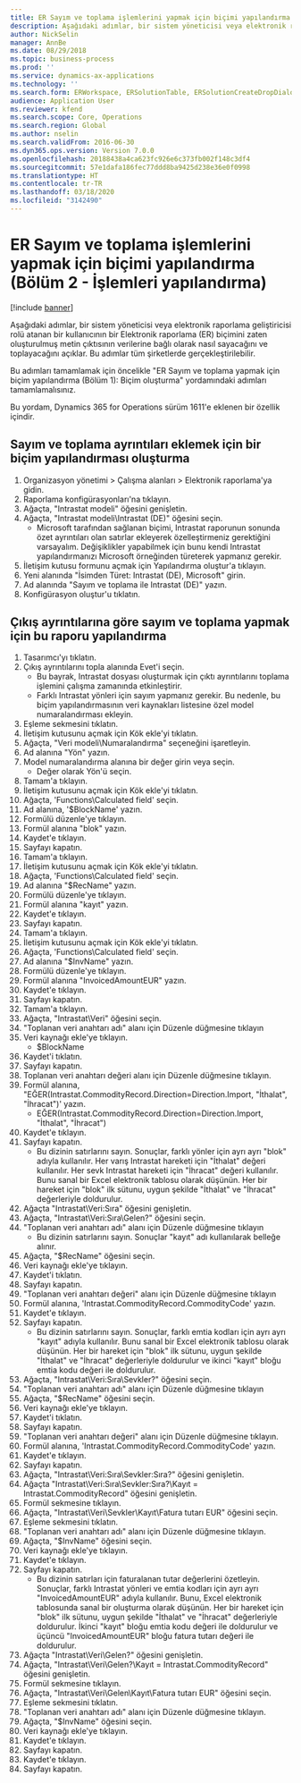 ```yaml
---
title: ER Sayım ve toplama işlemlerini yapmak için biçimi yapılandırma (Bölüm 2 - İşlemleri yapılandırma)
description: Aşağıdaki adımlar, bir sistem yöneticisi veya elektronik raporlama geliştiricisi rolü atanan bir kullanıcının bir Elektronik raporlama (ER) biçimini zaten oluşturulmuş metin çıktısının verilerine bağlı olarak nasıl sayacağını ve toplayacağını açıklar.
author: NickSelin
manager: AnnBe
ms.date: 08/29/2018
ms.topic: business-process
ms.prod: ''
ms.service: dynamics-ax-applications
ms.technology: ''
ms.search.form: ERWorkspace, ERSolutionTable, ERSolutionCreateDropDialog, EROperationDesigner, ERDataSourceAddDropDialog, ERExpressionDesignerFormula
audience: Application User
ms.reviewer: kfend
ms.search.scope: Core, Operations
ms.search.region: Global
ms.author: nselin
ms.search.validFrom: 2016-06-30
ms.dyn365.ops.version: Version 7.0.0
ms.openlocfilehash: 20188438a4ca623fc926e6c373fb002f148c3df4
ms.sourcegitcommit: 57e1dafa186fec77ddd8ba9425d238e36e0f0998
ms.translationtype: HT
ms.contentlocale: tr-TR
ms.lasthandoff: 03/18/2020
ms.locfileid: "3142490"
---
```

# <a name="er-configure-format-to-do-counting-and-summing-part-2---configure-computations"></a>ER Sayım ve toplama işlemlerini yapmak için biçimi yapılandırma (Bölüm 2 - İşlemleri yapılandırma)

[!include [banner](../../includes/banner.md)]

Aşağıdaki adımlar, bir sistem yöneticisi veya elektronik raporlama geliştiricisi rolü atanan bir kullanıcının bir Elektronik raporlama (ER) biçimini zaten oluşturulmuş metin çıktısının verilerine bağlı olarak nasıl sayacağını ve toplayacağını açıklar. Bu adımlar tüm şirketlerde gerçekleştirilebilir.

Bu adımları tamamlamak için öncelikle "ER Sayım ve toplama yapmak için biçim yapılandırma (Bölüm 1): Biçim oluşturma" yordamındaki adımları tamamlamalısınız.

Bu yordam, Dynamics 365 for Operations sürüm 1611'e eklenen bir özellik içindir.


## <a name="create-a-format-configuration-to-add-counting-and-summing-details"></a>Sayım ve toplama ayrıntıları eklemek için bir biçim yapılandırması oluşturma
1. Organizasyon yönetimi > Çalışma alanları > Elektronik raporlama'ya gidin.
2. Raporlama konfigürasyonları'na tıklayın.
3. Ağaçta, "Intrastat modeli" öğesini genişletin.
4. Ağaçta, "Intrastat modeli\Intrastat (DE)" öğesini seçin.
    * Microsoft tarafından sağlanan biçimi, Intrastat raporunun sonunda özet ayrıntıları olan satırlar ekleyerek özelleştirmeniz gerektiğini varsayalım. Değişiklikler yapabilmek için bunu kendi Intrastat yapılandırmanızı Microsoft örneğinden türeterek yapmanız gerekir.  
5. İletişim kutusu formunu açmak için Yapılandırma oluştur'a tıklayın.
6. Yeni alanında "İsimden Türet: Intrastat (DE), Microsoft" girin.
7. Ad alanında "Sayım ve toplama ile Intrastat (DE)" yazın.
8. Konfigürasyon oluştur'u tıklatın.

## <a name="configure-this-report-to-do-counting-and-summation-based-on-output-details"></a>Çıkış ayrıntılarına göre sayım ve toplama yapmak için bu raporu yapılandırma
1. Tasarımcı'yı tıklatın.
2. Çıkış ayrıntılarını topla alanında Evet'i seçin.
    * Bu bayrak, Intrastat dosyası oluşturmak için çıktı ayrıntılarını toplama işlemini çalışma zamanında etkinleştirir.  
    * Farklı Intrastat yönleri için sayım yapmanız gerekir. Bu nedenle, bu biçim yapılandırmasının veri kaynakları listesine özel model numaralandırması ekleyin.  
3. Eşleme sekmesini tıklatın.
4. İletişim kutusunu açmak için Kök ekle'yi tıklatın.
5. Ağaçta, "Veri modeli\Numaralandırma" seçeneğini işaretleyin.
6. Ad alanına "Yön" yazın.
7. Model numaralandırma alanına bir değer girin veya seçin.
    * Değer olarak Yön'ü seçin.  
8. Tamam'a tıklayın.
9. İletişim kutusunu açmak için Kök ekle'yi tıklatın.
10. Ağaçta, 'Functions\Calculated field' seçin.
11. Ad alanına, '$BlockName' yazın.
12. Formülü düzenle'ye tıklayın.
13. Formül alanına "blok" yazın.
14. Kaydet'e tıklayın.
15. Sayfayı kapatın.
16. Tamam'a tıklayın.
17. İletişim kutusunu açmak için Kök ekle'yi tıklatın.
18. Ağaçta, 'Functions\Calculated field' seçin.
19. Ad alanına "$RecName" yazın.
20. Formülü düzenle'ye tıklayın.
21. Formül alanına "kayıt" yazın.
22. Kaydet'e tıklayın.
23. Sayfayı kapatın.
24. Tamam'a tıklayın.
25. İletişim kutusunu açmak için Kök ekle'yi tıklatın.
26. Ağaçta, 'Functions\Calculated field' seçin.
27. Ad alanına "$InvName" yazın.
28. Formülü düzenle'ye tıklayın.
29. Formül alanına "InvoicedAmountEUR" yazın.
30. Kaydet'e tıklayın.
31. Sayfayı kapatın.
32. Tamam'a tıklayın.
33. Ağaçta, "Intrastat\Veri" öğesini seçin.
34. "Toplanan veri anahtarı adı" alanı için Düzenle düğmesine tıklayın
35. Veri kaynağı ekle'ye tıklayın.
    * $BlockName  
36. Kaydet'i tıklatın.
37. Sayfayı kapatın.
38. Toplanan veri anahtarı değeri alanı için Düzenle düğmesine tıklayın.
39. Formül alanına, "EĞER(Intrastat.CommodityRecord.Direction=Direction.Import, "İthalat", "İhracat")' yazın.
    * EĞER(Intrastat.CommodityRecord.Direction=Direction.Import, "İthalat", "İhracat")  
40. Kaydet'e tıklayın.
41. Sayfayı kapatın.
    * Bu dizinin satırlarını sayın. Sonuçlar, farklı yönler için ayrı ayrı "blok" adıyla kullanılır. Her varış Intrastat hareketi için "İthalat" değeri kullanılır. Her sevk Intrastat hareketi için "İhracat" değeri kullanılır. Bunu sanal bir Excel elektronik tablosu olarak düşünün. Her bir hareket için "blok" ilk sütunu, uygun şekilde "İthalat" ve "İhracat" değerleriyle doldurulur.  
42. Ağaçta "Intrastat\Veri:Sıra" öğesini genişletin.
43. Ağaçta, "Intrastat\Veri:Sıra\Gelen?" öğesini seçin.
44. "Toplanan veri anahtarı adı" alanı için Düzenle düğmesine tıklayın
    * Bu dizinin satırlarını sayın. Sonuçlar "kayıt" adı kullanılarak belleğe alınır.  
45. Ağaçta, "$RecName" öğesini seçin.
46. Veri kaynağı ekle'ye tıklayın.
47. Kaydet'i tıklatın.
48. Sayfayı kapatın.
49. "Toplanan veri anahtarı değeri" alanı için Düzenle düğmesine tıklayın
50. Formül alanına, 'Intrastat.CommodityRecord.CommodityCode' yazın.
51. Kaydet'e tıklayın.
52. Sayfayı kapatın.
    * Bu dizinin satırlarını sayın. Sonuçlar, farklı emtia kodları için ayrı ayrı "kayıt" adıyla kullanılır. Bunu sanal bir Excel elektronik tablosu olarak düşünün. Her bir hareket için "blok" ilk sütunu, uygun şekilde "İthalat" ve "İhracat" değerleriyle doldurulur ve ikinci "kayıt" bloğu emtia kodu değeri ile doldurulur.  
53. Ağaçta, "Intrastat\Veri:Sıra\Sevkler?" öğesini seçin.
54. "Toplanan veri anahtarı adı" alanı için Düzenle düğmesine tıklayın
55. Ağaçta, "$RecName" öğesini seçin.
56. Veri kaynağı ekle'ye tıklayın.
57. Kaydet'i tıklatın.
58. Sayfayı kapatın.
59. "Toplanan veri anahtarı değeri" alanı için Düzenle düğmesine tıklayın.
60. Formül alanına, 'Intrastat.CommodityRecord.CommodityCode' yazın.
61. Kaydet'e tıklayın.
62. Sayfayı kapatın.
63. Ağaçta, "Intrastat\Veri:Sıra\Sevkler:Sıra?" öğesini genişletin.
64. Ağaçta "Intrastat\Veri:Sıra\Sevkler:Sıra?\Kayıt =  Intrastat.CommodityRecord" öğesini genişletin.
65. Formül sekmesine tıklayın.
66. Ağaçta, "Intrastat\Veri\Sevkler\Kayıt\Fatura tutarı EUR" öğesini seçin.
67. Eşleme sekmesini tıklatın.
68. "Toplanan veri anahtarı adı" alanı için Düzenle düğmesine tıklayın.
69. Ağaçta, "$InvName" öğesini seçin.
70. Veri kaynağı ekle'ye tıklayın.
71. Kaydet'e tıklayın.
72. Sayfayı kapatın.
    * Bu dizinin satırları için faturalanan tutar değerlerini özetleyin. Sonuçlar, farklı Intrastat yönleri ve emtia kodları için ayrı ayrı "InvoicedAmountEUR" adıyla kullanılır. Bunu, Excel elektronik tablosunda sanal bir oluşturma olarak düşünün. Her bir hareket için "blok" ilk sütunu, uygun şekilde "İthalat" ve "İhracat" değerleriyle doldurulur. İkinci "kayıt" bloğu emtia kodu değeri ile doldurulur ve üçüncü "InvoicedAmountEUR" bloğu fatura tutarı değeri ile doldurulur.  
73. Ağaçta "Intrastat\Veri\Gelen?" öğesini genişletin.
74. Ağaçta, "Intrastat\Veri\Gelen?\Kayıt =  Intrastat.CommodityRecord" öğesini genişletin.
75. Formül sekmesine tıklayın.
76. Ağaçta, "Intrastat\Veri\Gelen\Kayıt\Fatura tutarı EUR" öğesini seçin.
77. Eşleme sekmesini tıklatın.
78. "Toplanan veri anahtarı adı" alanı için Düzenle düğmesine tıklayın.
79. Ağaçta, "$InvName" öğesini seçin.
80. Veri kaynağı ekle'ye tıklayın.
81. Kaydet'e tıklayın.
82. Sayfayı kapatın.
83. Kaydet'e tıklayın.
84. Sayfayı kapatın.

